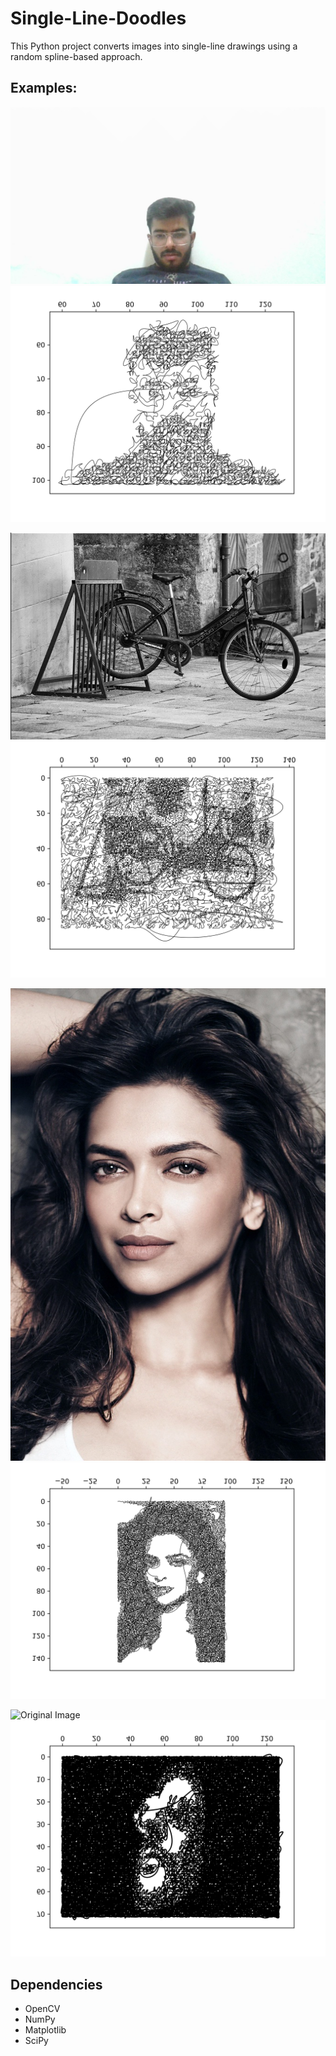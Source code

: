 # Single-Line-Doodles
This Python project converts images into single-line drawings using a random spline-based approach. 

## Examples:
![Original Image](examples/akash.jpg)
![Doodle](examples/akash_result.png)

![Original Image](examples/scene.png)
![Doodle](examples/scene_result.png)

![Original Image](examples/deepika.jpg)
![Doodle](examples/deepika_result.png)

![Original Image](leon/akash.jpg)
![Doodle](examples/leon_result.png)

## Dependencies
- OpenCV
- NumPy
- Matplotlib
- SciPy
